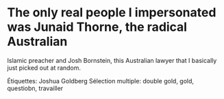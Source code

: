 # The only real people I impersonated was Junaid Thorne, the radical Australian
Islamic preacher and Josh Bornstein, this Australian lawyer that I basically just
picked out at random.

Étiquettes: Joshua Goldberg
Sélection multiple: double gold, gold, questiobn, travailler